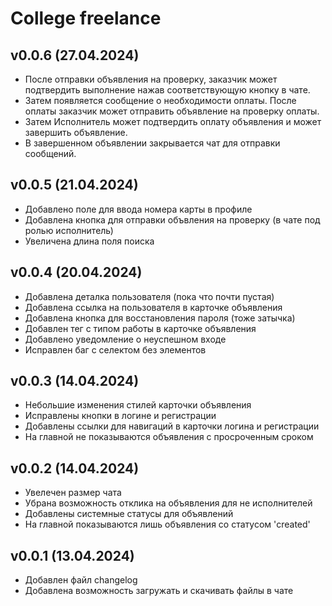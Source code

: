 # College freelance

## v0.0.6 (27.04.2024)
- После отправки объявления на проверку, заказчик может подтвердить выполнение нажав соответствующую кнопку в чате.
- Затем появляется сообщение о необходимости оплаты. После оплаты заказчик может отправить объявление на проверку оплаты.
- Затем Исполнитель может подтвердить оплату объявления и может завершить объявление.
- В завершенном объявлении закрывается чат для отправки сообщений.

## v0.0.5 (21.04.2024)
- Добавлено поле для ввода номера карты в профиле
- Добавлена кнопка для отправки объвления на проверку (в чате под ролью исполнитель)
- Увеличена длина поля поиска

## v0.0.4 (20.04.2024)
- Добавлена деталка пользователя (пока что почти пустая)
- Добавлена ссылка на пользователя в карточке объявления
- Добавлена кнопка для восстановления пароля (тоже затычка)
- Добавлен тег с типом работы в карточке объявления
- Добавлено уведомление о неуспешном входе
- Исправлен баг с селектом без элементов

## v0.0.3 (14.04.2024)
- Небольшие изменения стилей карточки объявления
- Исправлены кнопки в логине и регистрации
- Добавлены ссылки для навигаций в карточки логина и регистрации
- На главной не показываются объявления с просроченным сроком

## v0.0.2 (14.04.2024)
- Увелечен размер чата
- Убрана возможность отклика на объявления для не исполнителей
- Добавлены системные статусы для объявлений
- На главной показываются лишь объявления со статусом 'created'

## v0.0.1 (13.04.2024)
- Добавлен файл changelog
- Добавлена возможность загружать и скачивать файлы в чате
